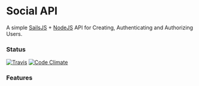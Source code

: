 # Social API

A simple [SailsJS] + [NodeJS] API for Creating, Authenticating and Authorizing Users.

### Status

[![Travis](https://img.shields.io/travis/rust-lang/rust.svg?style=flat-square)](https://travis-ci.org/algope/social-api.svg?branch=master)
[![Code Climate](https://img.shields.io/codeclimate/github/kabisaict/flow.svg?style=flat-square)](https://codeclimate.com/github/algope/social-api/badges/gpa.svg)
### Features




[SailsJS]: <http://sailsjs.org/>
[NodeJS]: <https://nodejs.org/en/>
